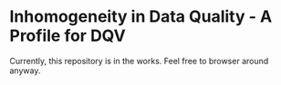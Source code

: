 # Inhomogeneity in Data Quality - A Profile for DQV

Currently, this repository is in the works. Feel free to browser around anyway.
